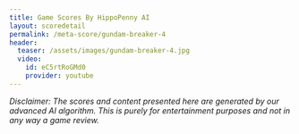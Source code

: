 ```yaml
---
title: Game Scores By HippoPenny AI
layout: scoredetail
permalink: /meta-score/gundam-breaker-4
header:
  teaser: /assets/images/gundam-breaker-4.jpg
  video:
    id: eC5rtRoGMd0
    provider: youtube
---
```

*Disclaimer: The scores and content presented here are generated by our advanced AI algorithm. This is purely for entertainment purposes and not in any way a game review.*
